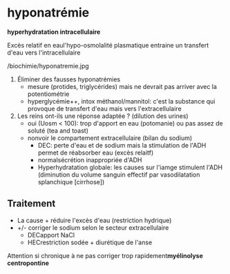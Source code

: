 # hyponatrémie



**hyperhydratation intracellulaire** 

Excès relatif en eaul'hypo-osmolalité plasmatique entraine un transfert d'eau vers l'intracellulaire 

 
/biochimie/hyponatremie.jpg


1. Éliminer des fausses hyponatrémies 
    - mesure (protides, triglycérides) mais ne devrait pas arriver avec la potentiométrie 
    - hyperglycémie++, intox méthanol/mannitol: c'est la substance qui provoque de transfert d'eau mais vers l'extracellulaire 
2. Les reins ont-ils une réponse adaptée ? (dilution des urines) 
    - oui (Uosm < 100): trop d'apport en eau (potomanie) ou pas assez de soluté (tea and toast) 
    - nonvoir le compartement extracellulaire (bilan du sodium) 
        - DEC: perte d'eau et de sodium mais la stimulation de l'ADH permet de réabsorber eau (excès relaitf) 
        - normalsécrétion inappropriée d'ADH 
        - Hyperhydratation globale: les causes sur l'iamge stimulent l'ADH (diminution du volume sanguin effectif par vasodilatation splanchique [cirrhose]) 


## Traitement


- La cause + réduire l'excès d'eau (restriction hydrique) 
- +/- corriger le sodium selon le secteur extracellulaire 
    - DECapport NaCl 
    - HECrestriction sodée + diurétique de l'anse 

Attention si chronique à ne pas corriger trop rapidement**myélinolyse centropontine** 

